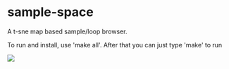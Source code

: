 # sample-space
A t-sne map based sample/loop browser.

To run and install, use 'make all'.
After that you can just type 'make' to run

![](https://github.com/RhizoNymph/sample-space/assets/82485126/08ff8493-caee-42bc-b326-ca01317ea544)
